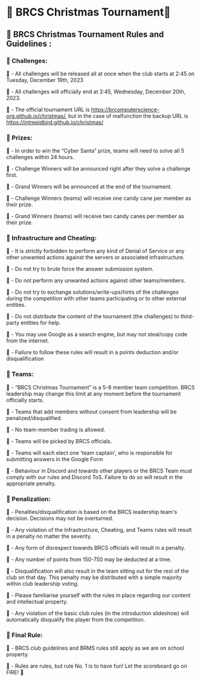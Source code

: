 # 🎅 BRCS Christmas Tournament🎄

## 🎅 BRCS Christmas Tournament Rules and Guidelines :

### 🎅 Challenges:

🎄 - All challenges will be released all at once when the club starts at 2:45 on Tuesday, December 19th, 2023

🎄 - All challenges will officially end at 2:45, Wednesday, December 20th, 2023.

🎄 - The official tournament URL is https://brcomputerscience-org.github.io/christmas/, but in the case of malfunction the backup URL is https://intrepidbird.github.io/christmas/

### 🎅 Prizes:

🎄 - In order to win the “Cyber Santa” prize, teams will need to solve all 5 challenges within 24 hours.

🎄 - Challenge Winners will be announced right after they solve a challenge first.

🎄 - Grand Winners will be announced at the end of the tournament.

🎄 - Challenge Winners (teams) will receive one candy cane per member as their prize.

🎄 - Grand Winners (teams) will receive two candy canes per member as their prize.

### 🎅 Infrastructure and Cheating:

🎄 - It is strictly forbidden to perform any kind of Denial of Service or any other unwanted actions against the servers or associated infrastructure.

🎄 - Do not try to brute force the answer submission system.

🎄 - Do not perform any unwanted actions against other teams/members.

🎄 - Do not try to exchange solutions/write-ups/hints of the challenges during the competition with other teams participating or to other external entities.

🎄 - Do not distribute the content of the tournament (the challenges) to third-party entities for help.

🎄 - You may use Google as a search engine, but may not steal/copy code from the internet.

🎄 - Failure to follow these rules will result in a points deduction and/or disqualification

### 🎅 Teams:

🎄 - “BRCS Christmas Tournament” is a 5-8 member team competition. BRCS leadership may change this limit at any moment before the tournament officially starts.

🎄 - Teams that add members without consent from leadership will be penalized/disqualified.

🎄 - No team-member trading is allowed.

🎄 - Teams will be picked by BRCS officials.

🎄 - Teams will each elect one 'team captain', who is responsible for submitting answers in the Google Form

🎄 - Behaviour in Discord and towards other players or the BRCS Team must comply with our rules and Discord ToS. Failure to do so will result in the appropriate penalty.

### 🎅 Penalization:

🎄 - Penalties/disqualification is based on the BRCS leadership team's decision. Decisions may not be overturned.

🎄 - Any violation of the Infrastructure, Cheating, and Teams rules will result in a penalty no matter the severity.

🎄 - Any form of disrespect towards BRCS officials will result in a penalty.

🎄 - Any number of points from 150-750 may be deducted at a time.

🎄 - Disqualification will also result in the team sitting out for the rest of the club on that day. This penalty may be distributed with a simple majority within club leadership voting.

🎄 - Please familiarise yourself with the rules in place regarding our content and intellectual property.

🎄 - Any violation of the basic club rules (in the introduction slideshow) will automatically disqualify the player from the competition.

### 🎅 Final Rule:

🎄 - BRCS club guidelines and BRMS rules still apply as we are on school property.

🎄 - Rules are rules, but rule No. 1 is to have fun! Let the scoreboard go on FIRE! 🎉
